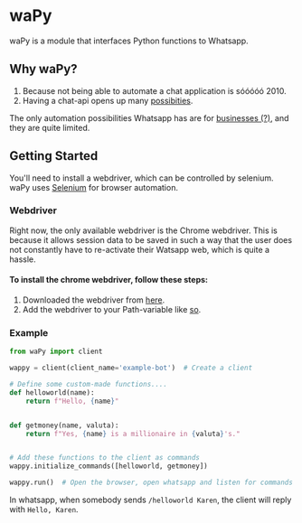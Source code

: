 # waPy 
waPy is a module that interfaces Python functions to Whatsapp.

## Why waPy? ##
1. Because not being able to automate a chat application is sóóóóó 2010. 
2. Having a chat-api opens up many [possibities](https://top.gg/list/top).

The only automation possibilities Whatsapp has are for [businesses (?)](https://www.whatsapp.com/business/),
and they are quite limited.

## Getting Started ##
You'll need to install a webdriver, which can be controlled by selenium.
waPy uses [Selenium](https://github.com/SeleniumHQ/selenium) for browser automation.

### Webdriver ###
Right now, the only available webdriver is the Chrome webdriver. 
This is because it allows session data to be saved in such a way that the user does not constantly have to re-activate their
Watsapp web, which is quite a hassle.

#### To install the chrome webdriver, follow these steps: ####
1. Downloaded the webdriver from [here](https://sites.google.com/a/chromium.org/chromedriver/downloads).
2. Add the webdriver to your Path-variable like [so](https://helpdeskgeek.com/windows-10/add-windows-path-environment-variable/).

### Example ###
```python
from waPy import client

wappy = client(client_name='example-bot')  # Create a client

# Define some custom-made functions....
def helloworld(name):
    return f"Hello, {name}"


def getmoney(name, valuta):
    return f"Yes, {name} is a millionaire in {valuta}'s."


# Add these functions to the client as commands
wappy.initialize_commands([helloworld, getmoney])

wappy.run()  # Open the browser, open whatsapp and listen for commands
```

In whatsapp, when somebody sends `/helloworld Karen`, the client will reply with `Hello, Karen`.
